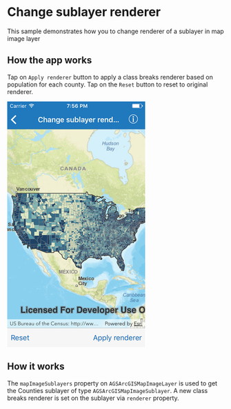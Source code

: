 # Change sublayer renderer

This sample demonstrates how you to change renderer of a sublayer in map image layer

## How the app works

Tap on `Apply renderer` button to apply a class breaks renderer based on population for each county. Tap on the `Reset` button to reset to original renderer.

![](image1.png)

## How it works

The `mapImageSublayers` property on `AGSArcGISMapImageLayer` is used to get the Counties sublayer of type `AGSArcGISMapImageSublayer`. A new class breaks renderer is set on the sublayer via `renderer` property.



